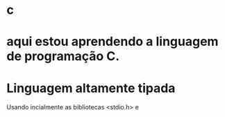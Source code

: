 # c

# aqui estou aprendendo a linguagem de programação C.

# Linguagem altamente tipada

Usando incialmente as bibliotecas <stdio.h> e <stdlib>
